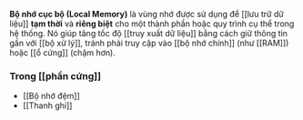 **Bộ nhớ cục bộ (Local Memory)** là vùng nhớ được sử dụng để [[lưu trữ dữ liệu]] **tạm thời** và **riêng biệt** cho một thành phần hoặc quy trình cụ thể trong hệ thống. Nó giúp tăng tốc độ [[truy xuất dữ liệu]] bằng cách giữ thông tin gần với [[bộ xử lý]], tránh phải truy cập vào [[bộ nhớ chính]] (như [[RAM]]) hoặc [[ổ cứng]] (chậm hơn).

### Trong [[phần cứng]]
- [[Bộ nhớ đệm]]
- [[Thanh ghi]]